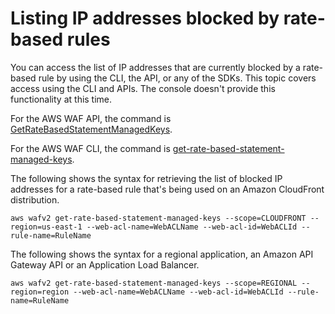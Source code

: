 # Listing IP addresses blocked by rate\-based rules<a name="listing-managed-ips"></a>

You can access the list of IP addresses that are currently blocked by a rate\-based rule by using the CLI, the API, or any of the SDKs\. This topic covers access using the CLI and APIs\. The console doesn't provide this functionality at this time\. 

For the AWS WAF API, the command is [GetRateBasedStatementManagedKeys](https://docs.aws.amazon.com/waf/latest/APIReference/API_GetRateBasedStatementManagedKeys.html)\.

For the AWS WAF CLI, the command is [get\-rate\-based\-statement\-managed\-keys](https://docs.aws.amazon.com/cli/latest/reference/wafv2/get-rate-based-statement-managed-keys.html)\. 

The following shows the syntax for retrieving the list of blocked IP addresses for a rate\-based rule that's being used on an Amazon CloudFront distribution\.

```
aws wafv2 get-rate-based-statement-managed-keys --scope=CLOUDFRONT --region=us-east-1 --web-acl-name=WebACLName --web-acl-id=WebACLId --rule-name=RuleName
```

The following shows the syntax for a regional application, an Amazon API Gateway API or an Application Load Balancer\. 

```
aws wafv2 get-rate-based-statement-managed-keys --scope=REGIONAL --region=region --web-acl-name=WebACLName --web-acl-id=WebACLId --rule-name=RuleName
```